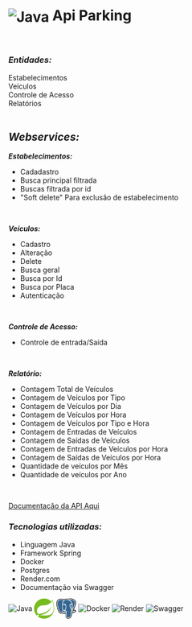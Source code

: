 # <img align="center" alt="Java" height="80" width="100" src="https://pngimg.com/uploads/parking/parking_PNG71.png"> Api Parking
<br />

### ***Entidades:*** <br />
Estabelecimentos<br />
Veículos<br />
Controle de Acesso<br />
Relatórios<br />
<br />

## ***Webservices:***

***Estabelecimentos:***
- Cadadastro
- Busca principal filtrada
- Buscas filtrada por id
- "Soft delete" Para exclusão de estabelecimento
<br />

***Veículos:*** <br />
- Cadastro
- Alteração
- Delete
- Busca geral
- Busca por Id
- Busca por Placa
- Autenticação
<br />

***Controle de Acesso:*** <br />
- Controle de entrada/Saída
<br />

***Relatório:*** <br />
- Contagem Total de Veículos
- Contagem de Veículos por Tipo
- Contagem de Veículos por Dia
- Contagem de Veículos por Hora
- Contagem de Veículos por Tipo e Hora
- Contagem de Entradas de Veículos
- Contagem de Saídas de Veículos
- Contagem de Entradas de Veículos por Hora
- Contagem de Saídas de Veículos por Hora
- Quantidade de veículos por Mês
- Quantidade de veículos por Ano
<br />

[Documentação da API Aqui](https://parkingapi-production-0b39.up.railway.app/swagger-ui/index.html)


### ***Tecnologias utilizadas:***
- Linguagem Java  <br />
- Framework Spring
- Docker  <br />
- Postgres  <br />
- Render.com  <br />
- Documentação via Swagger


<div style="display: inline_block">
   <img align="center" alt="Java" height="70" width="40" src="https://seeklogo.com/images/J/java-logo-7833D1D21A-seeklogo.com.png">
   <img align="center" alt="Spring" height="40" width="40" src="https://github.com/harrissondutra/harrissondutra/blob/main/.img/logo-spring.png">
   <img align="center" alt="Postgres" height="40" width="40" src="https://github.com/harrissondutra/harrissondutra/blob/main/.img/postgresql_logo_icon_170835.png">
   <img align="center" alt="Docker" height="50" width="50" src="https://cdn.iconscout.com/icon/free/png-256/free-docker-logo-icon-download-in-svg-png-gif-file-formats--wordmark-programming-langugae-language-pack-logos-icons-1175229.png?f=webp&w=256">
   <img align="center" alt="Render" height="50" width="50" src="https://cdn.sanity.io/images/34ent8ly/production/ec37a3660704e1fa2b4246c9a01ab34e145194ad-824x824.png">
   <img align="center" alt="Swagger" height="40" width="180" src="https://raw.githubusercontent.com/swagger-api/swagger.io/wordpress/images/assets/SWE-logo-clr.png"> 
</div>


